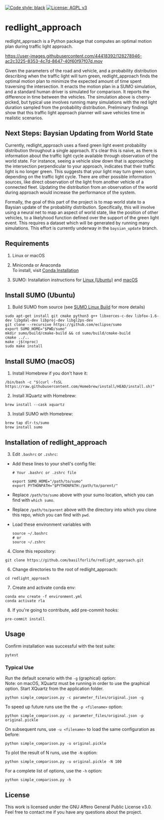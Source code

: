 [![Code style: black](https://img.shields.io/badge/code%20style-black-000000.svg)](https://github.com/psf/black)
[![License: AGPL v3](https://img.shields.io/badge/License-AGPL%20v3-blue.svg)](https://www.gnu.org/licenses/agpl-3.0)

# redlight_approach


redlight_approach is a Python package that computes an optimal motion plan during traffic light approach.



https://user-images.githubusercontent.com/44418392/128278946-ac2c3225-8353-4c7d-8647-40f60f97f07d.mov

Given the parameters of the road and vehicle, and a probability distribution describing when the traffic light will turn green,
redlight_approach finds the optimal motion plan to minimize the expected amount of time spent traversing the intersection.
It enacts the motion plan in a SUMO simulation, and a standard human driver is simulated for comparison. It reports the difference
in time between the vehicles. The simulation above is cherry-picked, but typical use involves running many simulations with the red 
light duration sampled from the probability distribution. Preliminary findings show that this traffic light approach planner will 
save vehicles time in realistic scenarios.

## Next Steps: Baysian Updating from World State

Currently, redlight_approach uses a fixed green light event probability distribution throughout a single approach. It's clear this is
naive, as there is information about the traffic light cycle available through observation of the world state. For instance, seeing a
vehicle slow down that is approaching the intersection perpendicular to your approach, indicates that their traffic light is no longer green.
This suggests that your light may turn green soon, depending on the traffic light cycle. There are other possible information sources, like direct
observation of the light from another vehicle of a connected fleet. Updating the distribution from an observation of the world during approach would
increase the performance of the system.

Formally, the goal of this part of the project is to map world state to a Baysian update of the probability distribution. Specifically, 
this will involve using a neural net to map an aspect of world state, like the position of other vehicles, to a likelyhood function defined over the
support of the green light event. This requires a dataset which will be generated by running many simulations. This effort is currently underway in
the `baysian_update` branch.


## Requirements

1. Linux or macOS

2. Miniconda or Anaconda\
To install, visit
[Conda Installation](https://conda.io/projects/conda/en/latest/user-guide/install/macos.html)

3. SUMO: Installation instructions for [Linux (Ubuntu)](#install-sumo-ubuntu) and [macOS](#install-sumo-macos)


## Install SUMO (Ubuntu)

1. Build SUMO from source (see [SUMO Linux Build](https://sumo.dlr.de/docs/Installing/Linux_Build.html) for more details)
```
sudo apt-get install git cmake python3 g++ libxerces-c-dev libfox-1.6-dev libgdal-dev libproj-dev libgl2ps-dev
git clone --recursive https://github.com/eclipse/sumo
export SUMO_HOME="$PWD/sumo"
mkdir sumo/build/cmake-build && cd sumo/build/cmake-build
cmake ../..
make -j$(nproc)
sudo make install
```


## Install SUMO (macOS)

1. Install Homebrew if you don't have it:
```
/bin/bash -c "$(curl -fsSL https://raw.githubusercontent.com/Homebrew/install/HEAD/install.sh)"
```
2. Install XQuartz with Homebrew:
```
brew install --cask xquartz
```

3. Install SUMO with Homebrew:
```
brew tap dlr-ts/sumo
brew install sumo
```


## Installation of redlight_approach

3. Edit `.bashrc` or `.zshrc`:
  * Add these lines to your shell's config file:
    ```
    # Your .bashrc or .zshrc file
    
    export SUMO_HOME="/path/to/sumo"
    export PYTHONPATH="$PYTHONPATH:/path/to/parent/"
    ```
  * Replace `/path/to/sumo` above with your sumo location, which you can find with `which sumo`.
  * Replace `/path/to/parent` above with the directory into which you clone this repo, which you can find with `pwd`.

  * Load these environment variables with
    ```
    source ~/.bashrc
    # or 
    source ~/.zshrc
    ```

4. Clone this repository:
```
git clone https://github.com/basilforlife/redlight_approach.git
```

6. Change directories to the root of redlight_approach:
```
cd redlight_approach
```

7. Create and activate conda env:
```
conda env create -f environment.yml
conda activate rla
```

8. If you're going to contribute, add pre-commit hooks:
```
pre-commit install
```



## Usage

Confirm installation was successful with the test suite:
```
pytest
```


### Typical Use

Run the default scenario with the `-g` (graphical) option:\
Note: on macOS, XQuartz must be running in order to use the graphical option. Start XQuartz from the application folder.
```
python simple_comparison.py -c parameter_files/original.json -g
```

To speed up future runs use the the `-p <filename>` option:
```
python simple_comparison.py -c parameter_files/original.json -p original.pickle
```

On subsequent runs, use `-u <filename>` to load the same configuration as before:
```
python simple_comparison.py -u original.pickle
```

To plot the result of N runs, use the `-N` option:
```
python simple_comparison.py -u original.pickle -N 100
```
For a complete list of options, use the `-h` option:
```
python simple_comparison.py -h
```


## License

This work is licensed under the GNU Affero General Public License v3.0. Feel free to contact
me if you have any questions about the project.

